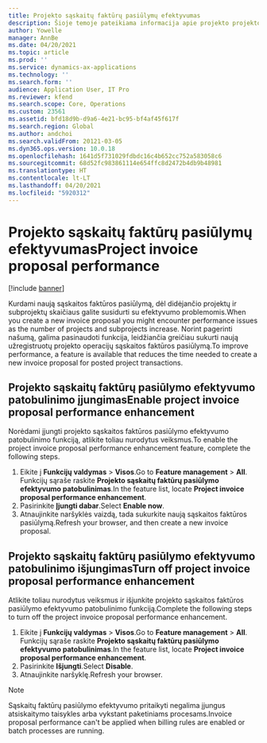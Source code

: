 ```yaml
---
title: Projekto sąskaitų faktūrų pasiūlymų efektyvumas
description: Šioje temoje pateikiama informacija apie projekto projekto sąskaitų faktūrų pasiūlymų efektyvumo patobulinimus.
author: Yowelle
manager: AnnBe
ms.date: 04/20/2021
ms.topic: article
ms.prod: ''
ms.service: dynamics-ax-applications
ms.technology: ''
ms.search.form: ''
audience: Application User, IT Pro
ms.reviewer: kfend
ms.search.scope: Core, Operations
ms.custom: 23561
ms.assetid: bfd18d9b-d9a6-4e21-bc95-bf4af45f617f
ms.search.region: Global
ms.author: andchoi
ms.search.validFrom: 20121-03-05
ms.dyn365.ops.version: 10.0.18
ms.openlocfilehash: 1641d5f731029fdbdc16c4b652cc752a583058c6
ms.sourcegitcommit: 68d52fc983861114e654ffc8d2472b4db9b48981
ms.translationtype: HT
ms.contentlocale: lt-LT
ms.lasthandoff: 04/20/2021
ms.locfileid: "5920312"
---
```

# <a name="project-invoice-proposal-performance"></a><span data-ttu-id="12f59-103">Projekto sąskaitų faktūrų pasiūlymų efektyvumas</span><span class="sxs-lookup"><span data-stu-id="12f59-103">Project invoice proposal performance</span></span>

[!include [banner](../includes/banner.md)]

<span data-ttu-id="12f59-104">Kurdami naują sąskaitos faktūros pasiūlymą, dėl didėjančio projektų ir subprojektų skaičiaus galite susidurti su efektyvumo problemomis.</span><span class="sxs-lookup"><span data-stu-id="12f59-104">When you create a new invoice proposal you might encounter performance issues as the number of projects and subprojects increase.</span></span> <span data-ttu-id="12f59-105">Norint pagerinti našumą, galima pasinaudoti funkcija, leidžiančia greičiau sukurti naują užregistruotų projekto operacijų sąskaitos faktūros pasiūlymą.</span><span class="sxs-lookup"><span data-stu-id="12f59-105">To improve performance, a feature is available that reduces the time needed to create a new invoice proposal for posted project transactions.</span></span>

## <a name="enable-project-invoice-proposal-performance-enhancement"></a><span data-ttu-id="12f59-106">Projekto sąskaitų faktūrų pasiūlymo efektyvumo patobulinimo įjungimas</span><span class="sxs-lookup"><span data-stu-id="12f59-106">Enable project invoice proposal performance enhancement</span></span>
<span data-ttu-id="12f59-107">Norėdami įjungti projekto sąskaitos faktūros pasiūlymo efektyvumo patobulinimo funkciją, atlikite toliau nurodytus veiksmus.</span><span class="sxs-lookup"><span data-stu-id="12f59-107">To enable the project invoice proposal performance enhancement feature, complete the following steps.</span></span>

1.  <span data-ttu-id="12f59-108">Eikite į **Funkcijų valdymas** > **Visos**.</span><span class="sxs-lookup"><span data-stu-id="12f59-108">Go to **Feature management** > **All**.</span></span> <span data-ttu-id="12f59-109">Funkcijų sąraše raskite **Projekto sąskaitų faktūrų pasiūlymo efektyvumo patobulinimas**.</span><span class="sxs-lookup"><span data-stu-id="12f59-109">In the feature list, locate **Project invoice proposal performance enhancement**.</span></span>
2.  <span data-ttu-id="12f59-110">Pasirinkite **Įjungti dabar**.</span><span class="sxs-lookup"><span data-stu-id="12f59-110">Select **Enable now**.</span></span>
3.  <span data-ttu-id="12f59-111">Atnaujinkite naršyklės vaizdą, tada sukurkite naują sąskaitos faktūros pasiūlymą.</span><span class="sxs-lookup"><span data-stu-id="12f59-111">Refresh your browser, and then create a new invoice proposal.</span></span>

## <a name="turn-off-project-invoice-proposal-performance-enhancement"></a><span data-ttu-id="12f59-112">Projekto sąskaitų faktūrų pasiūlymo efektyvumo patobulinimo išjungimas</span><span class="sxs-lookup"><span data-stu-id="12f59-112">Turn off project invoice proposal performance enhancement</span></span>
<span data-ttu-id="12f59-113">Atlikite toliau nurodytus veiksmus ir išjunkite projekto sąskaitos faktūros pasiūlymo efektyvumo patobulinimo funkciją.</span><span class="sxs-lookup"><span data-stu-id="12f59-113">Complete the following steps to turn off the project invoice proposal performance enhancement.</span></span>

1.  <span data-ttu-id="12f59-114">Eikite į **Funkcijų valdymas** > **Visos**.</span><span class="sxs-lookup"><span data-stu-id="12f59-114">Go to **Feature management** > **All**.</span></span> <span data-ttu-id="12f59-115">Funkcijų sąraše raskite **Projekto sąskaitų faktūrų pasiūlymo efektyvumo patobulinimas**.</span><span class="sxs-lookup"><span data-stu-id="12f59-115">In the feature list, locate **Project invoice proposal performance enhancement**.</span></span>
2.  <span data-ttu-id="12f59-116">Pasirinkite **Išjungti**.</span><span class="sxs-lookup"><span data-stu-id="12f59-116">Select **Disable**.</span></span>
3.  <span data-ttu-id="12f59-117">Atnaujinkite naršyklę.</span><span class="sxs-lookup"><span data-stu-id="12f59-117">Refresh your browser.</span></span>

> [!NOTE]
> <span data-ttu-id="12f59-118">Sąskaitų faktūrų pasiūlymo efektyvumo pritaikyti negalima įjungus atsiskaitymo taisykles arba vykstant paketiniams procesams.</span><span class="sxs-lookup"><span data-stu-id="12f59-118">Invoice proposal performance can't be applied when billing rules are enabled or batch processes are running.</span></span>
